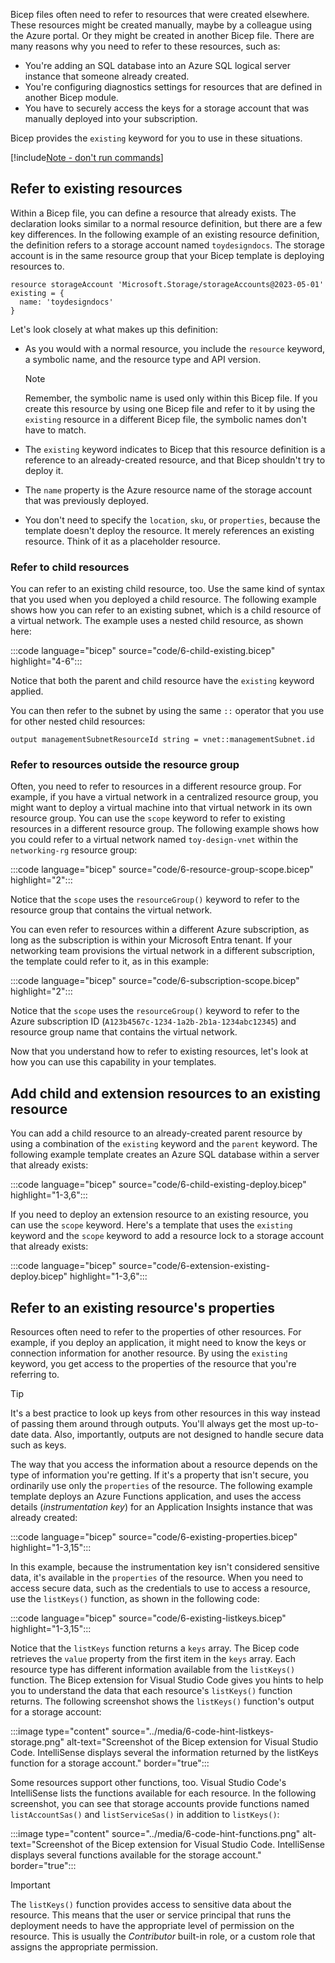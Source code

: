 Bicep files often need to refer to resources that were created elsewhere. These resources might be created manually, maybe by a colleague using the Azure portal. Or they might be created in another Bicep file. There are many reasons why you need to refer to these resources, such as:

- You're adding an SQL database into an Azure SQL logical server instance that someone already created.
- You're configuring diagnostics settings for resources that are defined in another Bicep module.
- You have to securely access the keys for a storage account that was manually deployed into your subscription.

Bicep provides the `existing` keyword for you to use in these situations.

[!include[Note - don't run commands](../../../includes/dont-run-commands.md)]

## Refer to existing resources

Within a Bicep file, you can define a resource that already exists. The declaration looks similar to a normal resource definition, but there are a few key differences. In the following example of an existing resource definition, the definition refers to a storage account named `toydesigndocs`. The storage account is in the same resource group that your Bicep template is deploying resources to.

```bicep
resource storageAccount 'Microsoft.Storage/storageAccounts@2023-05-01' existing = {
  name: 'toydesigndocs'
}
```

Let's look closely at what makes up this definition:

- As you would with a normal resource, you include the `resource` keyword, a symbolic name, and the resource type and API version.
  
  > [!NOTE]
  > Remember, the symbolic name is used only within this Bicep file. If you create this resource by using one Bicep file and refer to it by using the `existing` resource in a different Bicep file, the symbolic names don't have to match.

- The `existing` keyword indicates to Bicep that this resource definition is a reference to an already-created resource, and that Bicep shouldn't try to deploy it.
- The `name` property is the Azure resource name of the storage account that was previously deployed.
- You don't need to specify the `location`, `sku`, or `properties`, because the template doesn't deploy the resource. It merely references an existing resource. Think of it as a placeholder resource.

### Refer to child resources

You can refer to an existing child resource, too. Use the same kind of syntax that you used when you deployed a child resource. The following example shows how you can refer to an existing subnet, which is a child resource of a virtual network. The example uses a nested child resource, as shown here:

:::code language="bicep" source="code/6-child-existing.bicep" highlight="4-6":::

Notice that both the parent and child resource have the `existing` keyword applied.

You can then refer to the subnet by using the same `::` operator that you use for other nested child resources:

```bicep
output managementSubnetResourceId string = vnet::managementSubnet.id
```

### Refer to resources outside the resource group

Often, you need to refer to resources in a different resource group. For example, if you have a virtual network in a centralized resource group, you might want to deploy a virtual machine into that virtual network in its own resource group. You can use the `scope` keyword to refer to existing resources in a different resource group. The following example shows how you could refer to a virtual network named `toy-design-vnet` within the `networking-rg` resource group:

:::code language="bicep" source="code/6-resource-group-scope.bicep" highlight="2":::

Notice that the `scope` uses the `resourceGroup()` keyword to refer to the resource group that contains the virtual network.

You can even refer to resources within a different Azure subscription, as long as the subscription is within your Microsoft Entra tenant. If your networking team provisions the virtual network in a different subscription, the template could refer to it, as in this example:

:::code language="bicep" source="code/6-subscription-scope.bicep" highlight="2":::

Notice that the `scope` uses the `resourceGroup()` keyword to refer to the Azure subscription ID (`A123b4567c-1234-1a2b-2b1a-1234abc12345`) and resource group name that contains the virtual network.

Now that you understand how to refer to existing resources, let's look at how you can use this capability in your templates.

## Add child and extension resources to an existing resource

You can add a child resource to an already-created parent resource by using a combination of the `existing` keyword and the `parent` keyword. The following example template creates an Azure SQL database within a server that already exists:

:::code language="bicep" source="code/6-child-existing-deploy.bicep" highlight="1-3,6":::

If you need to deploy an extension resource to an existing resource, you can use the `scope` keyword. Here's a template that uses the `existing` keyword and the `scope` keyword to add a resource lock to a storage account that already exists:

:::code language="bicep" source="code/6-extension-existing-deploy.bicep" highlight="1-3,6":::

## Refer to an existing resource's properties

Resources often need to refer to the properties of other resources. For example, if you deploy an application, it might need to know the keys or connection information for another resource. By using the `existing` keyword, you get access to the properties of the resource that you're referring to.

> [!TIP]
> It's a best practice to look up keys from other resources in this way instead of passing them around through outputs. You'll always get the most up-to-date data. Also, importantly, outputs are not designed to handle secure data such as keys.

The way that you access the information about a resource depends on the type of information you're getting. If it's a property that isn't secure, you ordinarily use only the `properties` of the resource. The following example template deploys an Azure Functions application, and uses the access details (*instrumentation key*) for an Application Insights instance that was already created:

:::code language="bicep" source="code/6-existing-properties.bicep" highlight="1-3,15":::

In this example, because the instrumentation key isn't considered sensitive data, it's available in the `properties` of the resource. When you need to access secure data, such as the credentials to use to access a resource, use the `listKeys()` function, as shown in the following code:

:::code language="bicep" source="code/6-existing-listkeys.bicep" highlight="1-3,15":::

Notice that the `listKeys` function returns a `keys` array. The Bicep code retrieves the `value` property from the first item in the `keys` array. Each resource type has different information available from the `listKeys()` function. The Bicep extension for Visual Studio Code gives you hints to help you to understand the data that each resource's `listKeys()` function returns. The following screenshot shows the `listKeys()` function's output for a storage account:

:::image type="content" source="../media/6-code-hint-listkeys-storage.png" alt-text="Screenshot of the Bicep extension for Visual Studio Code. IntelliSense displays several the information returned by the listKeys function for a storage account." border="true":::

Some resources support other functions, too. Visual Studio Code's IntelliSense lists the functions available for each resource. In the following screenshot, you can see that storage accounts provide functions named `listAccountSas()` and `listServiceSas()` in addition to `listKeys()`:

:::image type="content" source="../media/6-code-hint-functions.png" alt-text="Screenshot of the Bicep extension for Visual Studio Code. IntelliSense displays several functions available for the storage account." border="true":::

> [!IMPORTANT]
> The `listKeys()` function provides access to sensitive data about the resource. This means that the user or service principal that runs the deployment needs to have the appropriate level of permission on the resource. This is usually the *Contributor* built-in role, or a custom role that assigns the appropriate permission.
